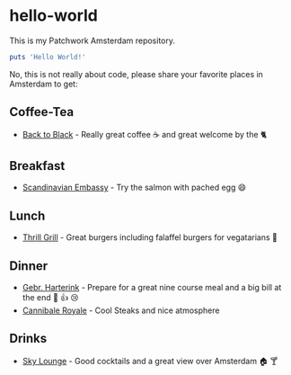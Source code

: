 # hello-world
This is my Patchwork Amsterdam repository.

```ruby
puts 'Hello World!'
```

No, this is not really about code, please share your favorite places in Amsterdam to get:

## Coffee-Tea
* [Back to Black](http://www.backtoblackcoffee.nl/) - Really great coffee :coffee: and great welcome by the :cat2:

## Breakfast
* [Scandinavian Embassy](http://scandinavianembassy.nl/) - Try the salmon with pached egg :smile:

## Lunch
* [Thrill Grill](http://www.thrillgrill.nl/) - Great burgers including falaffel burgers for vegatarians :hamburger:

## Dinner
* [Gebr. Harterink](http://www.gebr-hartering.nl/) - Prepare for a great nine course meal and a big bill at the end :wine_glass: :+1: :cry:
* [Cannibale Royale](http://www.cannibaleroyale.nl/) - Cool Steaks and nice atmosphere

## Drinks
* [Sky Lounge](http://www.skyloungeamsterdam.com/en/) - Good cocktails and a great view over Amsterdam :house: :cocktail:



